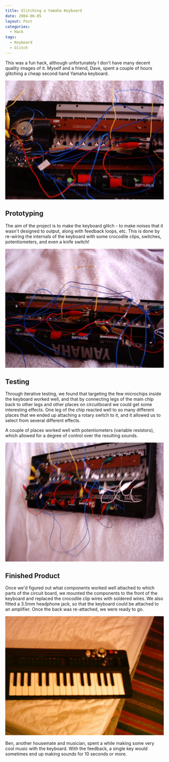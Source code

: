 ```yaml
---
title: Glitching a Yamaha Keyboard
date: 2004-06-05
layout: Post
categories:
  - Hack
tags:
  - Keyboard
  - Glitch
---
```


This was a fun hack, although unfortunately I don't have many decent quality images of it. Myself and a friend, Dave, spent a couple of hours glitching a cheap second hand Yamaha keyboard.

<!-- more -->

![Speaker](./Img_0036-1.jpg)

## Prototyping

The aim of the project is to make the keyboard glitch - to make noises that it wasn't designed to output, along with feedback loops, etc. This is done by re-wiring the internals of the keyboard with some crocodile clips, switches, potentiometers, and even a knife switch!

![Potentiometer](./Img_0038.jpg)

## Testing

Through iterative testing, we found that targeting the few microchips inside the keyboard worked well, and that by connecting legs of the main chip back to other legs and other places on circuitboard we could get some interesting effects. One leg of the chip reacted well to so many different places that we ended up attaching a rotary switch to it, and it allowed us to select from several different effects.

A couple of places worked well with potentiometers (variable resistors), which allowed for a degree of control over the resulting sounds.

![Wiring](./Img_0042.jpg)

## Finished Product

Once we'd figured out what components worked well attached to which parts of the circuit board, we mounted the components to the front of the keyboard and replaced the crocodile clip wires with soldered wires. We also fitted a 3.5mm headphone jack, so that the keyboard could be attached to an amplifier. Once the back was re-attached, we were ready to go.

![Keyboard](./Img1_0002.jpg)

Ben, another housemate and musician, spent a while making some very cool music with the keyboard. With the feedback, a single key would sometimes end up making sounds for 10 seconds or more.
